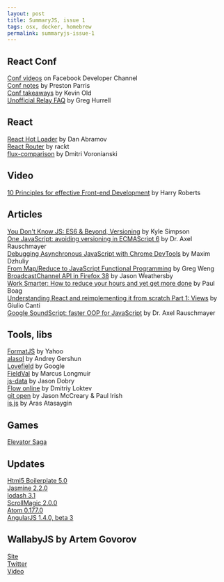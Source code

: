 ```yaml
---
layout: post
title: SummaryJS, issue 1
tags: osx, docker, homebrew
permalink: summaryjs-issue-1
---
```


React Conf
----------

[Conf videos](https://www.youtube.com/playlist?list=PLb0IAmt7-GS1cbw4qonlQztYV1TAW0sCr) on Facebook Developer Channel  
[Conf notes](https://gist.github.com/prestonparris/ec7597efd4d4977b54af) by Preston Parris  
[Conf takeaways](http://kevinold.com/2015/01/31/takeaways-from-reactjs-conf-2015.html) by Kevin Old  
[Unofficial Relay FAQ](https://gist.github.com/wincent/598fa75e22bdfa44cf47) by Greg Hurrell

React
----------------

[React Hot Loader](https://github.com/gaearon/react-hot-loader) by Dan Abramov  
[React Router](https://github.com/rackt/react-router) by rackt  
[flux-comparison](https://github.com/voronianski/flux-comparison) by Dmitri Voronianski

Video
-----

[10 Principles for effective Front-end Development](http://www.youtube.com/watch?v=8adsZeMQjGQ) by Harry Roberts

Articles
---------------------------------------------------

[You Don't Know JS: ES6 & Beyond, Versioning](https://github.com/getify/You-Dont-Know-JS/blob/master/es6%20%26%20beyond/ch1.md#versioning) by Kyle Simpson  
[One JavaScript: avoiding versioning in ECMAScript 6](http://www.2ality.com/2014/12/one-javascript.html) by Dr. Axel Rauschmayer  
[Debugging Asynchronous JavaScript with Chrome DevTools](http://www.devbattles.com/en/sand/post-707-Debugging+Asynchronous+JavaScript+with+Chrome+DevTools) by Maxim Dzhuliy  
[From Map/Reduce to JavaScript Functional Programming](https://hacks.mozilla.org/2015/01/from-mapreduce-to-javascript-functional-programming/) by Greg Weng  
[BroadcastChannel API in Firefox 38](http://hacks.mozilla.org/2015/02/broadcastchannel-api-in-firefox-38/) by Jason Weathersby  
[Work Smarter: How to reduce your hours and yet get more done](https://boagworld.com/working-in-web/work-smarter/) by Paul Boag  
[Understanding React and reimplementing it from scratch Part 1: Views](https://gcanti.github.io/2014/10/29/understanding-react-and-reimplementing-it-from-scratch-part-1.html) by Giulio Canti  
[Google SoundScript: faster OOP for JavaScript](http://www.2ality.com/2015/02/soundscript.html) by Dr. Axel Rauschmayer

Tools, libs
-----------

[FormatJS](http://formatjs.io/) by Yahoo  
[alasql](https://github.com/agershun/alasql) by Andrey Gershun  
[Lovefield](https://github.com/google/lovefield) by Google  
[FieldVal](http://www.minoblog.io/fieldval/) by Marcus Longmuir  
[js-data](https://github.com/js-data/js-data) by Jason Dobry  
[Flow online](https://tryflow.org/) by Dmitriy Loktev  
[git open](https://github.com/paulirish/git-open) by Jason McCreary & Paul Irish   
[is.js](https://github.com/arasatasaygin/is.js) by Aras Atasaygin

Games
-----

[Elevator Saga](http://play.elevatorsaga.com/)

Updates
-------

[Html5 Boilerplate 5.0](https://github.com/h5bp/html5-boilerplate/blob/v5.0.0/CHANGELOG.md)  
[Jasmine 2.2.0](https://github.com/jasmine/jasmine/blob/master/release_notes/2.2.0.md)  
[lodash 3.1](https://github.com/lodash/lodash/wiki/Changelog#v310)  
[ScrollMagic 2.0.0](https://github.com/janpaepke/ScrollMagic/blob/development/CHANGELOG.md)  
[Atom 0.177.0](https://github.com/atom/atom/releases/tag/v0.177.0)  
[AngularJS 1.4.0, beta 3](https://plus.google.com/+PeteBaconDarwin/posts/H6yJGJpAGrj)

WallabyJS by Artem Govorov
-------

[Site](http://wallabyjs.com/)  
[Twitter](https://twitter.com/wallabyjs)  
[Video](http://www.youtube.com/watch?v=uUmF16R9JNs)